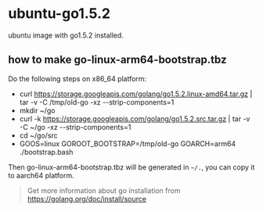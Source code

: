 # ubuntu-go1.5.2
ubuntu image with go1.5.2 installed.

## how to make go-linux-arm64-bootstrap.tbz
Do the following steps on x86_64 platform:
- curl https://storage.googleapis.com/golang/go1.5.2.linux-amd64.tar.gz | tar -v -C /tmp/old-go -xz --strip-components=1
- mkdir ~/go
- curl -k https://storage.googleapis.com/golang/go1.5.2.src.tar.gz | tar -v -C ~/go -xz --strip-components=1
- cd ~/go/src
- GOOS=linux GOROOT_BOOTSTRAP=/tmp/old-go GOARCH=arm64 ./bootstrap.bash

Then go-linux-arm64-bootstrap.tbz will be generated in `~/.`, you can copy it to aarch64 platform.

> Get more information about go installation from https://golang.org/doc/install/source
